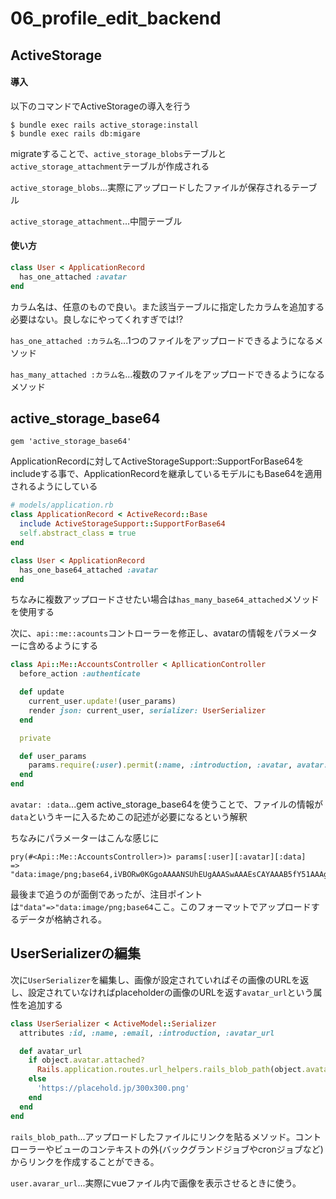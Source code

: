 # 06_profile_edit_backend

## ActiveStorage

#### 導入

以下のコマンドでActiveStorageの導入を行う

```
$ bundle exec rails active_storage:install
$ bundle exec rails db:migare
```

migrateすることで、`active_storage_blobs`テーブルと`active_storage_attachment`テーブルが作成される

`active_storage_blobs`...実際にアップロードしたファイルが保存されるテーブル

`active_storage_attachment`...中間テーブル

#### 使い方

```rb
class User < ApplicationRecord
  has_one_attached :avatar
end
```

カラム名は、任意のもので良い。また該当テーブルに指定したカラムを追加する必要はない。良しなにやってくれすぎでは!?

`has_one_attached :カラム名`...1つのファイルをアップロードできるようになるメソッド

`has_many_attached :カラム名`...複数のファイルをアップロードできるようになるメソッド

## active_storage_base64

```gemfile
gem 'active_storage_base64'
```
ApplicationRecordに対してActiveStorageSupport::SupportForBase64をincludeする事で、ApplicationRecordを継承しているモデルにもBase64を適用されるようにしている

```rb
# models/application.rb
class ApplicationRecord < ActiveRecord::Base
  include ActiveStorageSupport::SupportForBase64
  self.abstract_class = true
end
```

```rb
class User < ApplicationRecord
  has_one_base64_attached :avatar
end
```

ちなみに複数アップロードさせたい場合は`has_many_base64_attached`メソッドを使用する

次に、`api::me::acounts`コントローラーを修正し、avatarの情報をパラメーターに含めるようにする

```rb
class Api::Me::AccountsController < ApllicationController
  before_action :authenticate

  def update
    current_user.update!(user_params)
    render json: current_user, serializer: UserSerializer
  end

  private

  def user_params
    params.require(:user).permit(:name, :introduction, :avatar, avatar: :data)
  end
end
```

`avatar: :data`...gem active_storage_base64を使うことで、ファイルの情報が`data`というキーに入るためこの記述が必要になるという解釈

ちなみにパラメーターはこんな感じに

```
pry(#<Api::Me::AccountsController>)> params[:user][:avatar][:data]
=> "data:image/png;base64,iVBORw0KGgoAAAANSUhEUgAAASwAAAEsCAYAAAB5fY51AAAgAElEQVR4Xty9B5yeV3EuPqsurbSSVqvee5dsuVFsfEO9JBD+uQF8gdACmFASgoEQwIaA...
```

最後まで追うのが面倒であったが、注目ポイントは`"data"=>"data:image/png;base64`ここ。このフォーマットでアップロードするデータが格納される。

## UserSerializerの編集

次に`UserSerializer`を編集し、画像が設定されていればその画像のURLを返し、設定されていなければplaceholderの画像のURLを返す`avatar_url`という属性を追加する

```rb
class UserSerializer < ActiveModel::Serializer
  attributes :id, :name, :email, :introduction, :avatar_url

  def avatar_url
    if object.avatar.attached?
      Rails.application.routes.url_helpers.rails_blob_path(object.avatar, only_path: true)
    else
      'https://placehold.jp/300x300.png'
    end
  end
end
```

`rails_blob_path`...アップロードしたファイルにリンクを貼るメソッド。コントローラーやビューのコンテキストの外(バックグランドジョブやcronジョブなど)からリンクを作成することができる。

`user.avarar_url`...実際にvueファイル内で画像を表示させるときに使う。
